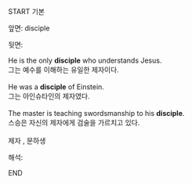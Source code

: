 START
기본

앞면:
disciple


뒷면:
<div>He is the only <strong>disciple</strong> who understands Jesus. </div><div><div>그는 예수를 이해하는 유일한 제자이다.</div></div><div><br></div><div><div>He was a <strong>disciple</strong> of Einstein. </div><div><div>그는 아인슈타인의 제자였다.</div></div></div><div><br></div><div><div>The master is teaching swordsmanship to his <strong>disciple</strong>. </div><div><div>스승은 자신의 제자에게 검술을 가르치고 있다.</div></div></div><div><br></div><div>제자 , 문하생</div>


해석:

END